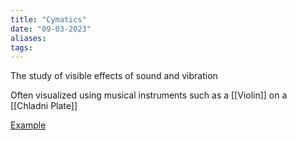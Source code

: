 ```yaml
---
title: "Cymatics"
date: "09-03-2023"
aliases: 
tags:
---
```


The study of visible effects of sound and vibration

Often visualized using musical instruments such as a [[Violin]] on a [[Chladni Plate]]

[Example](https://www.youtube.com/watch?v=lRFysSAxWxI&ab_channel=HarvardNaturalSciencesLectureDemonstrations)